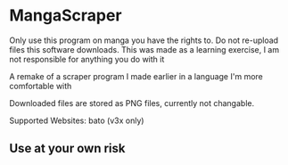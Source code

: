 ﻿# MangaScraper

Only use this program on manga you have the rights to. Do not re-upload files this software downloads.
This was made as a learning exercise, I am not responsible for anything you do with it 

A remake of a scraper program I made earlier in a language I'm more comfortable with

Downloaded files are stored as PNG files, currently not changable.

Supported Websites:
bato (v3x only)

## Use at your own risk